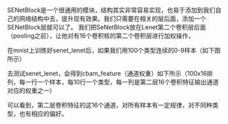 SENetBlock是一个很通用的模块，结构其实非常容易实现，也易于添加到我们自己的网络结构中去，提升现有效果。我们只需要在相关的层后面，添加一个SENetBlock层就可以了。
我们把SeNetBlock放在Lenet第二个卷积层后面（pooling之前），让他对有16个卷积核的第二个卷积层进行加权操作，

在mnist上训练好senet_lenet后，如果我们用100个类型连续的0-9样本（如下图所示）

去测试senet_lenet，会得到cbam_feature（通道权重）如下所示（100x16排列，每一行一个样本，每10行一个类型，每一列是第二层16个卷积特征输出通道对应的权重之一）

可以看到，第二层卷积特征的这16个通道，对所有样本有一定规律，对不同种类型，也有相应的偏好。

